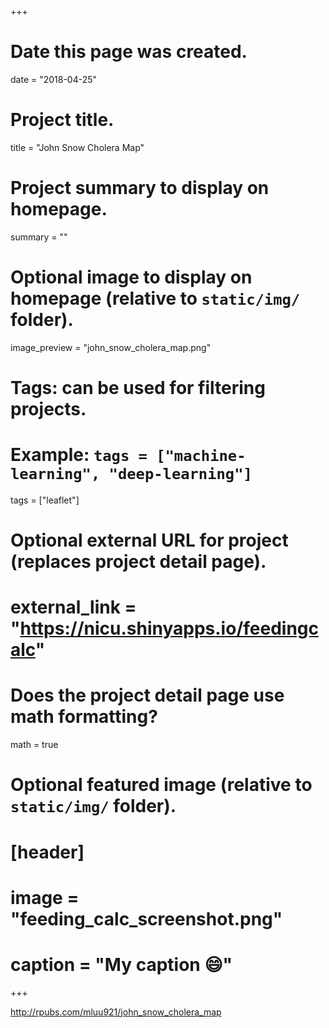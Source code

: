 +++
# Date this page was created.
date = "2018-04-25"

# Project title.
title = "John Snow Cholera Map"

# Project summary to display on homepage.
summary = ""

# Optional image to display on homepage (relative to `static/img/` folder).
image_preview = "john_snow_cholera_map.png"

# Tags: can be used for filtering projects.
# Example: `tags = ["machine-learning", "deep-learning"]`
tags = ["leaflet"]

# Optional external URL for project (replaces project detail page).
# external_link = "https://nicu.shinyapps.io/feedingcalc"

# Does the project detail page use math formatting?
math = true

# Optional featured image (relative to `static/img/` folder).
# [header]
# image = "feeding_calc_screenshot.png"
# caption = "My caption :smile:"

+++

http://rpubs.com/mluu921/john_snow_cholera_map


